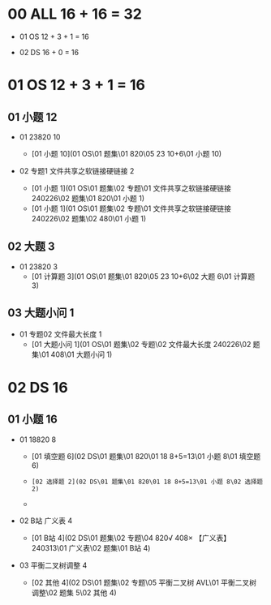 # 00 ALL 16 + 16  =  32

* 01 OS 12 + 3 + 1 = 16

* 02 DS 16 + 0 = 16

  

# 01 OS 12 + 3 + 1 = 16



## 01 小题 12

* 01 23820 10

  * [01 小题 10](01 OS\01 题集\01 820\05 23 10+6\01 小题 10) 

* 02 专题1 文件共享之软链接硬链接 2

  *  [01 小题 1](01 OS\01 题集\02 专题\01 文件共享之软链接硬链接 240226\02 题集\01 820\01 小题 1) 
  *  [01 小题 1](01 OS\01 题集\02 专题\01 文件共享之软链接硬链接 240226\02 题集\02 480\01 小题 1) 

  

## 02 大题 3

* 01 23820 3
  *   [01 计算题 3](01 OS\01 题集\01 820\05 23 10+6\02 大题 6\01 计算题 3) 




## 03  大题小问 1

* 01 专题02 文件最大长度 1
  *   [01 大题小问 1](01 OS\01 题集\02 专题\02 文件最大长度 240226\02 题集\01 408\01 大题小问 1) 




# 02 DS 16



## 01 小题 16

* 01 18820 8
  *    [01 填空题 6](02 DS\01 题集\01 820\01 18 8+5=13\01 小题 8\01 填空题 6) 
  *     [02 选择题 2](02 DS\01 题集\01 820\01 18 8+5=13\01 小题 8\02 选择题 2) 
  *     

* 02 B站 广义表 4
  *   [01 B站 4](02 DS\01 题集\02 专题\04 820√ 408× 【广义表】 240313\01 广义表\02 题集\01 B站 4) 
* 03 平衡二叉树调整 4
  *   [02 其他 4](02 DS\01 题集\02 专题\05 平衡二叉树 AVL\01 平衡二叉树 调整\02 题集 5\02 其他 4) 
